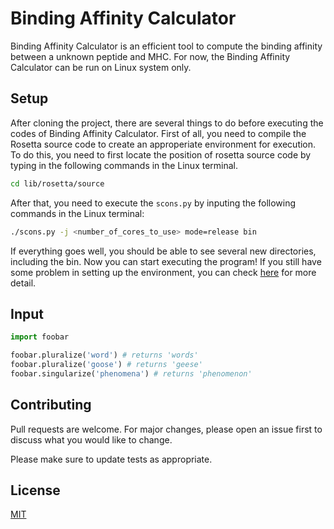 # Binding Affinity Calculator
Binding Affinity Calculator is an efficient tool to compute the binding affinity between a unknown peptide and MHC. For now, the Binding Affinity Calculator can be run on Linux system only.

## Setup
After cloning the project, there are several things to do before executing the codes of Binding Affinity Calculator. First of all, you need to compile the Rosetta source code to create an approperiate environment for execution. To do this, you need to first locate the position of rosetta source code by typing in the following commands in the Linux terminal.
```bash
cd lib/rosetta/source
```
After that, you need to execute the `scons.py` by inputing the following commands in the Linux terminal:
```bash
./scons.py -j <number_of_cores_to_use> mode=release bin
```
If everything goes well, you should be able to see several new directories, including the bin. Now you can start executing the program! If you still have some problem in setting up the environment, you can check [here](https://www.rosettacommons.org/demos/latest/tutorials/install_build/install_build) for more detail.
## Input

```python
import foobar

foobar.pluralize('word') # returns 'words'
foobar.pluralize('goose') # returns 'geese'
foobar.singularize('phenomena') # returns 'phenomenon'
```

## Contributing
Pull requests are welcome. For major changes, please open an issue first to discuss what you would like to change.

Please make sure to update tests as appropriate.

## License
[MIT](https://choosealicense.com/licenses/mit/)
